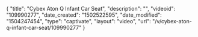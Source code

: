 {
    "title": "Cybex Aton Q Infant Car Seat",
    "description": "",
    "videoid": "109990277",
    "date_created": "1502522595",
    "date_modified": "1504247454",
    "type": "captivate",
    "layout": "video",
    "url": "\/v\/cybex-aton-q-infant-car-seat\/109990277"
}